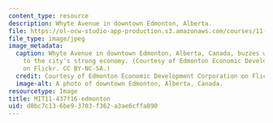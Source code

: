 ```yaml
---
content_type: resource
description: Whyte Avenue in downtown Edmonton, Alberta.
file: https://ol-ocw-studio-app-production.s3.amazonaws.com/courses/11-437-financing-economic-development-fall-2016/d0bc7c136be93703f362a3ae6cffa890_MIT11-437f16-edmonton.jpg
file_type: image/jpeg
image_metadata:
  caption: Whyte Avenue in downtown Edmonton, Alberta, Canada, buzzes with life due
    to the city's strong economy. (Courtesy of Edmonton Economic Development Corporation
    on Flickr. CC BY-NC-SA.)
  credit: Courtesy of Edmonton Economic Development Corporation on Flickr. CC BY-NC-SA.
  image-alt: A photo of downtown Edmonton, Alberta, Canada.
resourcetype: Image
title: MIT11-437f16-edmonton
uid: d0bc7c13-6be9-3703-f362-a3ae6cffa890
---
```

